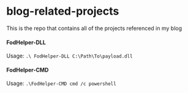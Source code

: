 # blog-related-projects
This is the repo that contains all of the projects referenced in my blog

#### FodHelper-DLL

Usage: `.\ FodHelper-DLL C:\Path\To\payload.dll`

#### FodHelper-CMD

Usage: `.\FodHelper-CMD cmd /c powershell`
